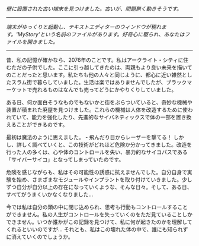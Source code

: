 _壁に設置された古い端末を見つけました。古いが、問題無く動きそうです。_

---

_端末がゆっくりと起動し、テキストエディターのウィンドウが現れます。'MyStory'という名前のファイルがあります。好奇心に駆られ、あなたはファイルを開きました。_

---

昔、私の記憶が確かなら、2076年のことです。私はアークライト・シティに住むただの子供でした。ここに引っ越してきたのは、両親もより良い未来を描いてのことだったと思います。私たちも他の人々と同じように、都心に近い雑然としたスラム街で暮らしていました。生活は楽ではありませんでしたが、ブラックマーケットで売れるものはなんでも売ってどうにかやりくりしていました。

ある日、何か面白そうなものでもないかと街をぶらついていると、奇妙な機械や装置が積まれた廃屋を見つけました。これらの機械は人体を改造するために使われていて、能力を強化したり、先進的なサイバネティックスで体の一部を置き換えることができるのです。

最初は魔法のように思えました。 - 飛んだり目からレーザーを撃てる！ しかし、詳しく調べていくと、この技術がどれほど危険か分かってきました。改造を行った人の多くは、心や体のコントロールを失い、暴力的なサイコパスである「サイバーサイコ」となってしまっていたのです。

危険を感じながらも、私はその可能性の誘惑に抗えませんでした。自分自身で実験を始め、さまざまなモジュールやインプラントを取り付けていきました。少しずつ自分が自分以上の存在になっていくような、そんな日々。そして、ある日、すべてがうまくいかなくなりました...

今では私は自分の頭の中に閉じ込められ、思考も行動もコントロールすることができません。私の人生がコントロールを失っていくのをただ見ていることしかできません。いつか誰かがこの記録を見つけて、私に何が起きたのかを理解してくれるといいのですが... それとも、私はこの壊れた体の中で、誰にも知られずに消えていくのでしょうか。
